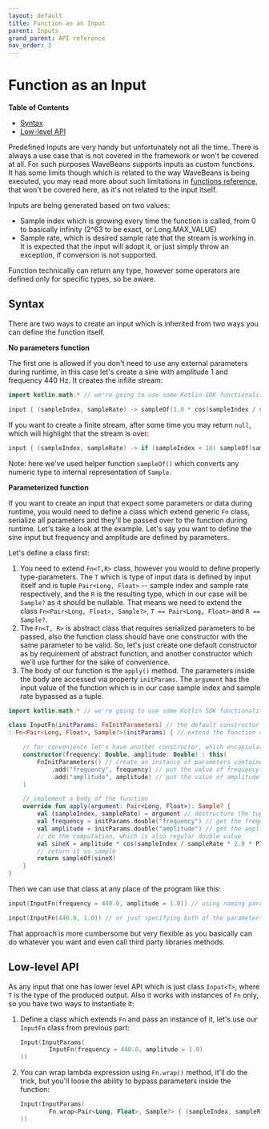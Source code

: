 ```yaml
---
layout: default
title: Function as an Input
parent: Inputs
grand_parent: API reference
nav_order: 3
---
```

Function as an Input
========

<!-- START doctoc generated TOC please keep comment here to allow auto update -->
<!-- DON'T EDIT THIS SECTION, INSTEAD RE-RUN doctoc TO UPDATE -->
**Table of Contents**

- [Syntax](#syntax)
- [Low-level API](#low-level-api)

<!-- END doctoc generated TOC please keep comment here to allow auto update -->

Predefined Inputs are very handy but unfortunately not all the time. There is always a use case that is not covered in the framework or won't be covered at all. For such purposes WaveBeans supports inputs as custom functions. It has some limits though which is related to the way WaveBeans is being executed, you may read more about such limitations in [functions reference](../functions.md), that won't be covered here, as it's not related to the input itself.

Inputs are being generated based on two values: 
* Sample index which is growing every time the function is called, from 0 to basically infinity (2^63 to be exact, or Long.MAX_VALUE)
* Sample rate, which is desired sample rate that the stream is working in. It is expected that the input will adopt it, or just simply throw an exception, if conversion is not supported.

Function technically can return any type, however some operators are defined only for specific types, so be aware.

Syntax
-----

There are two ways to create an input which is inherited from two ways you can define the function itself. 

**No parameters function**

The first one is allowed if you don't need to use any external parameters during runtime, in this case let's create a sine with amplitude 1 and frequency 440 Hz. It creates the infiite stream:

```kotlin
import kotlin.math.* // we're going to use some Kotlin SDK functionality

input { (sampleIndex, sampleRate) -> sampleOf(1.0 * cos(sampleIndex / sampleRate * 2.0 * PI * 440.0))}
``` 

If you want to create a finite stream, after some time you may return `null`, which will highlight that the stream is over:

```kotlin
input { (sampleIndex, sampleRate) -> if (sampleIndex < 10) sampleOf(sampleIndex) else null }
```

Note: here we've used helper function `sampleOf()` which converts any numeric type to internal representation of `Sample`.

**Parameterized function**

If you want to create an input that expect some parameters or data during runtime, you would need to define a class which extend generic `Fn` class, serialize all parameters and they'll be passed over to the function during runtime. Let's take a look at the example. Let's say you want to define the sine input but frequency and amplitude are defined by parameters.


Let's define a class first:

1. You need to extend `Fn<T,R>` class, however you would to define properly type-parameters. The `T` which is type of input data is defined by input itself and is tuple `Pair<Long, Float>` -- sample index and sample rate respectively, and the `R` is the resulting type, which in our case will be `Sample?` as it should be nullable. That means we need to extend the class `Fn<Pair<Long, Float>, Sample?>`, `T == Pair<Long, Float>` and `R == Sample?`.
2. The `Fn<T, R>` is abstract class that requires serialized parameters to be passed, also the function class should have one constructor with the same parameter to be valid. So, let's just create one default constructor as by requirement of abstract function, and another constructor which we'll use further for the sake of convenience.
3. The body of our function is the `apply()` method. The parameters inside the body are accessed via property `initParams`. The `argument` has the input value of the function which is in our case sample index and sample rate bypassed as a tuple.  

```kotlin
import kotlin.math.* // we're going to use some Kotlin SDK functionality

class InputFn(initParams: FnInitParameters) // the default constructor let's leave as by requirement of the class 
: Fn<Pair<Long, Float>, Sample?>(initParams) { // extend the function class with exact type parameters

    // for convenience let's have another constructor, which encapsulates all the serialization
    constructor(frequency: Double, amplitude: Double) : this(
        FnInitParameters() // create an instance of parameters container 
            .add("frequency", frequency) // put the value of frequency under the key `frequency`
            .add("amplitude", amplitude) // put the value of amplitude under the key `amplitude`
    )

    // implement a body of the function
    override fun apply(argument: Pair<Long, Float>): Sample? {
        val (sampleIndex, sampleRate) = argument // destructure the tuple for convenience
        val frequency = initParams.double("frequency") // get the frequency parameter as double
        val amplitude = initParams.double("amplitude") // get the amplitude parameter as double
        // do the computation, which is also regular double value
        val sineX = amplitude * cos(sampleIndex / sampleRate * 2.0 * PI * frequency)
        // return it as sample
        return sampleOf(sineX)
    }
}
```

Then we can use that class at any place of the program like this:

```kotlin
input(InputFn(frequency = 440.0, amplitude = 1.0)) // using naming parameters

input(InputFn(440.0, 1.0)) // or just specifying both of the parameters one by one
``` 

That approach is more cumbersome but very flexible as you basically can do whatever you want and even call third party libraries methods.

Low-level API
-------

As any input that one has lower level API which is just class `Input<T>`, where `T` is the type of the produced output. Also it works with instances of `Fn` only, so you have two ways to instantiate it:

1. Define a class which extends `Fn` and pass an instance of it, let's use our `InputFn` class from previous part:

    ```kotlin
    Input(InputParams(
            InputFn(frequency = 440.0, amplitude = 1.0)
    ))
    ```
 
2. You can wrap lambda expression using `Fn.wrap()` method, it'll do the trick, but you'll loose the ability to bypass parameters inside the function:

    ```kotlin
    Input(InputParams(
            Fn.wrap<Pair<Long, Float>, Sample?> { (sampleIndex, sampleRate) -> sampleOf(sampleIndex) }
    ))
    ```